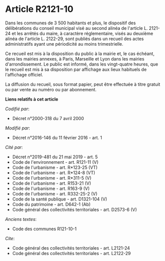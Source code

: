# Article R2121-10

Dans les communes de 3 500 habitants et plus, le dispositif des délibérations du conseil municipal visé au second alinéa de
l'article L. 2121-24 et les arrêtés du maire, à caractère réglementaire, visés au deuxième alinéa de l'article L. 2122-29,
sont publiés dans un recueil des actes administratifs ayant une périodicité au moins trimestrielle. 

Ce recueil est mis à la disposition du public à la mairie et, le cas échéant, dans les mairies annexes, à Paris, Marseille et
Lyon dans les mairies d'arrondissement. Le public est informé, dans les vingt-quatre heures, que le recueil est mis à sa
disposition par affichage aux lieux habituels de l'affichage officiel. 

La diffusion du recueil, sous format papier, peut être effectuée à titre gratuit ou par vente au numéro ou par abonnement.

**Liens relatifs à cet article**

_Codifié par_:

  - Décret n°2000-318 du 7 avril 2000

_Modifié par_:

  - Décret n°2016-146 du 11 février 2016 - art. 1

_Cité par_:

  - Décret n°2019-481 du 21 mai 2019 - art. 5
  - Code de l'environnement - art. R121-11 (V)
  - Code de l'urbanisme - art. R*123-25 (VT)
  - Code de l'urbanisme - art. R*124-8 (VT)
  - Code de l'urbanisme - art. R*311-5 (V)
  - Code de l'urbanisme - art. R153-21 (V)
  - Code de l'urbanisme - art. R163-9 (V)
  - Code de l'urbanisme - art. R332-25-2 (V)
  - Code de la santé publique - art. D1321-104 (V)
  - Code du patrimoine - art. D642-1 (Ab)
  - Code général des collectivités territoriales - art. D2573-6 (V)

_Anciens textes_:

  - Code des communes R121-10-1

_Cite_:

  - Code général des collectivités territoriales - art. L2121-24
  - Code général des collectivités territoriales - art. L2122-29
